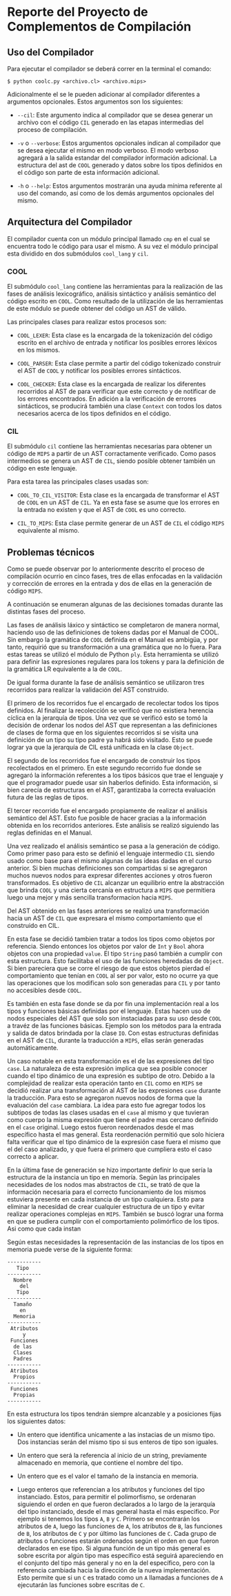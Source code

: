 # Reporte del Proyecto de Complementos de Compilación

## Uso del Compilador

Para ejecutar el compilador se deberá correr en la terminal el comando:

`$ python coolc.py <archivo.cl> <archivo.mips>`

Adicionalmente el se le pueden adicionar al compilador diferentes a argumentos opcionales. Estos argumentos son los siguientes:

* `--cil`: Este argumento indica al compilador que se desea generar un archivo con el código `CIL` generado en las etapas intermedias del proceso de compilación.  

* `-v` o `--verbose`: Estos argumentos opcionales indican al compilador que se desea ejecutar el mismo en modo verboso. El modo verboso agregará a la salida estandar del compilador información adicional. La estructura del ast de `COOL` generado y datos sobre los tipos definidos en el código son parte de esta información adicional.

* `-h` o `--help`: Estos argumentos mostrarán una ayuda mínima referente al uso del comando, así como de los demás argumentos opcionales del mismo.

## Arquitectura del Compilador

El compilador cuenta con un módulo principal llamado `cmp` en el cual se encuentra todo le código para usar el mismo. A su vez el módulo principal esta dividido en dos submódulos `cool_lang` y `cil`.

### COOL

El submódulo `cool_lang` contiene las herramientas para la realización de las fases de análisis lexicográfico, análisis sintáctico y análisis semántico del código escrito en `COOL`. Como resultado de la utilización de las herramientas de este módulo se puede obtener del código un AST de válido.

Las principales clases para realizar estos procesos son:

* `COOL_LEXER`: Esta clase es la encargada de la tokenización del código escrito en el archivo de entrada y notificar los posibles errores léxicos en los mismos.

* `COOL_PARSER`: Esta clase permite a partir del código tokenizado construir el AST de `COOL` y notificar los posibles errores sintácticos.

* `COOL_CHECKER`: Esta clase es la encargada de realizar los diferentes recorridos al AST de para verificar que este correcto y de notificar de los errores encontrados. En adición a la verificación de errores sintácticos, se producirá también una clase `Context` con todos los datos necesarios acerca de los tipos definidos en el código.

### CIL

El submódulo `cil` contiene las herramientas necesarias para obtener un código de `MIPS` a partir de un AST corractamente verificado. Como pasos intermedios se genera un AST de `CIL`, siendo posible obtener también un código en este lenguaje.

Para esta tarea las principales clases usadas son:

* `COOL_TO_CIL_VISITOR`: Esta clase es la encargada de transformar el AST de `COOL` en un AST de `CIL`. Ya en esta fase se asume que los errores en la entrada no existen y que el AST de `COOL` es uno correcto.

* `CIL_TO_MIPS`: Esta clase permite generar de un AST de `CIL` el código `MIPS` equivalente al mismo.

## Problemas técnicos

Como se puede observar por lo anteriormente descrito el proceso de compilación ocurrio en cinco fases, tres de ellas enfocadas en la validación y corrección de errores en la entrada y dos de ellas en la generación de código `MIPS`.

A continuación se enumeran algunas de las decisiones tomadas durante las distintas fases del proceso.

Las fases de análisis láxico y sintáctico se completaron de manera normal, haciendo uso de las definiciones de tokens dadas por el Manual de COOL. Sin embargo la gramática de `COOL` definida en el Manual es ambigüa, y por tanto, requirió que su transformación a una gramática que no lo fuera. Para estas tareas se utilizó el módulo de Python `ply`. Esta herramienta se utilizó para definir las expresiones regulares para los tokens y para la definición de la gramática LR equivalente a la de `COOL`.

De igual forma durante la fase de análisis semántico se utilizaron tres recorridos para realizar la validación del AST construido.

 El primero de los recorridos fue el encargado de recolectar todos los tipos definidos. Al finalizar la recolección se verificó que no existiera herencia cíclica en la jerarquía de tipos. Una vez que se verificó esto se tomó la decisión de ordenar los nodos del AST que representan a las definiciones de clases de forma que en los siguientes recorridos si se visita una definición de un tipo su tipo padre ya habrá sido visitado. Esto se puede lograr ya que la jerarquía de CIL está unificada en la clase `Object`.

El segundo de los recorridos fue el encargado de construir los tipos recolectados en el primero. En este segundo recorrido fue donde se agregaró la información referentes a los tipos básicos que trae el lenguaje y que el programador puede usar sin haberlos definido. Esta información, si bien carecía de estructuras en el AST, garantizaba la correcta evaluación futura de las reglas de tipos.

El tercer recorrido fue el encargado propiamente de realizar el análisis semántico del AST. Esto fue posible de hacer gracias a la información obtenida en los recorridos anteriores. Este análisis se realizó siguiendo las reglas definidas en el Manual.

Una vez realizado el análisis semántico se pasa a la generación de código. Como primer paso para esto se definió el lenguaje intermedio `CIL` siendo usado como base para el mismo algunas de las ideas dadas en el curso anterior. Si bien muchas definiciones son compartidas si se agregaron muchos nuevos nodos para expresar diferentes acciones y otros fueron transformados. Es objetivo de `CIL` alcanzar un equilibrio entre la abstracción que brinda `COOL` y una cierta cercanía en estructura a `MIPS` que permitiera luego una mejor y más sencilla transformacíon hacia `MIPS`.

Del AST obtenido en las fases anteriores se realizó una transformación hacia un AST de `CIL` que expresara el mismo comportamiento que el construido en CIL.

En esta fase se decidió tambien tratar a todos los tipos como objetos por referencia. Siendo entonces los objetos por valor de `Int` y `Bool` ahora objetos con una propiedad `value`. El tipo `String` pasó también a cumplir con esta estructura. Esto facilitaba el uso de las funciones heredadas de `Object`. Si bien pareciera que se corre el riesgo de que estos objetos pierdad el comportamiento que tenían en `COOL` al ser por valor, esto no ocurre ya que las operaciones que los modifican solo son generadas para `CIL` y por tanto no accesibles desde `COOL`.

Es también en esta fase donde se da por fin una implementación real a los tipos y funciones básicas definidas por el lenguaje. Estas hacen uso de nodos especiales del AST que solo son instaciadas para su uso desde `COOL` a travéz de las funciones básicas. Ejemplo son los métodos para la entrada y salida de datos brindada por la clase `IO`. Con estas estructuras definidas en el AST de `CIL`, durante la traducción a `MIPS`, ellas serán generadas automáticamente.

Un caso notable en esta transformación es el de las expresiones del tipo `case`. La naturaleza de esta expresión implica que sea posible conocer cuando el tipo dinámico de una expresión es subtipo de otro. Debido a la complejidad de realizar esta operación tanto en `CIL` como en `MIPS` se decidió realizar una transformación al AST de las expresiones `case` durante la traducción. Para esto se agregaron nuevos nodos de forma que la evaluación del `case` cambiara. La idea para esto fue agregar todos los subtipos de todas las clases usadas en el `case` al mismo y que tuvieran como cuerpo la misma expresión que tiene el padre mas cercano definido en el `case` original. Luego estos fueron reordenados desde el mas específico hasta el mas general. Esta reordenación permitió que solo hiciera falta verificar que el tipo dinámico de la expresión case fuera el mismo que el del caso analizado, y que fuera el primero que cumpliera esto el caso correcto a aplicar.

En la última fase de generación se hizo importante definir lo que sería la estructura de la instancia un tipo en memoría. Según las principales necesidades de los nodos mas abstractos de `CIL`, se trató de que la información necesaria para el correcto funcionamiento de los mismos estuviera presente en cada instancia de un tipo cualquiera. Esto para eliminar la necesidad de crear cualquier estructura de un tipo y evitar realizar operaciones complejas en `MIPS`. También se buscó lograr una forma en que se pudiera cumplir con el comportamiento polimórfico de los tipos. Asi como que cada instan

Según estas necesidades la representación de las instancias de los tipos en memoria puede verse de la siguiente forma:

``` memory
-----------
   Tipo
-----------
  Nombre
    del
   Tipo
-----------
  Tamaño
    en
  Memoria
-----------
 Atributos
     y
 Funciones
  de las
  Clases
  Padres
-----------
 Atributos
  Propios
-----------
 Funciones
  Propias
-----------
```

En esta estructura los tipos tendrán siempre alcanzable y a posiciones fijas los siguientes datos:

* Un entero que identifica unicamente a las instacias de un mismo tipo. Dos instancias serán del mismo tipo si sus enteros de tipo son iguales.

* Un entero que será la referencia al inicio de un string, previamente almacenado en memoria, que contiene el nombre del tipo.

* Un entero que es el valor el tamaño de la instancia en memoria.

* Luego enteros que referencian a los atributos y funciones del tipo instanciado. Estos, para permitir el polimorfismo, se ordenaran siguiendo el orden en que fueron declarados a lo largo de la jerarquía del tipo instanciado, desde el mas general hasta el más especifico. Por ejemplo si tenemos los tipos `A`, `B` y `C`. Primero se encontrarán los atributos de `A`, luego las funciones de `A`, los atributos de `B`, las funciones de `B`, los atributos de `C` y por último las funciones de `C`. Cada grupo de atributos o funciones estarán ordenados según el orden en que fueron declarados en ese tipo. Si alguna función de un tipo más general es sobre escrita por algún tipo mas específico está seguirá apareciendo en el conjunto del tipo más general y no en la del específico, pero con la referencia cambiada hacia la dirección de la nueva implementación. Esto permite que si un `C` es tratado como un `A` llamadas a funciones de `A` ejecutarán las funciones sobre escritas de `C`.
